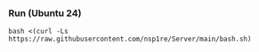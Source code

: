 ### Run (Ubuntu 24)
```
bash <(curl -Ls https://raw.githubusercontent.com/nsp1re/Server/main/bash.sh)
```

